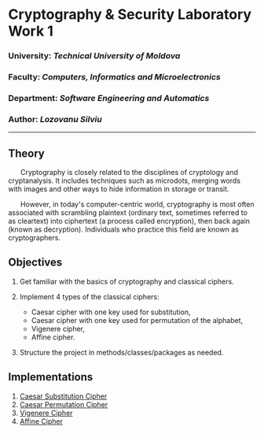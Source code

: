 # Cryptography & Security Laboratory Work 1

### University: _Technical University of Moldova_

### Faculty: _Computers, Informatics and Microelectronics_

### Department: _Software Engineering and Automatics_

### Author: _Lozovanu Silviu_

----

## Theory

&ensp;&ensp;&ensp; Cryptography is closely related to the disciplines of cryptology and cryptanalysis. It includes
techniques such as microdots, merging words with images and other ways to hide information in storage or transit.

&ensp;&ensp;&ensp; However, in today's computer-centric world, cryptography is most often associated with scrambling
plaintext (ordinary text, sometimes referred to as cleartext) into ciphertext (a process called encryption), then back
again (known as decryption). Individuals who practice this field are known as cryptographers.

## Objectives

1. Get familiar with the basics of cryptography and classical ciphers.

2. Implement 4 types of the classical ciphers:
    - Caesar cipher with one key used for substitution,
    - Caesar cipher with one key used for permutation of the alphabet,
    - Vigenere cipher,
    - Affine cipher.

3. Structure the project in methods/classes/packages as needed.

## Implementations

1. [Caesar Substitution Cipher](https://github.com/LozovanuSilviu/Cs-Labs/blob/main/Ciphers/Reports/Caesar_Substitution.md)
2. [Caesar Permutation Cipher](https://github.com/LozovanuSilviu/Cs-Labs/blob/main/Ciphers/Reports/Caesar_Permutation.md)
3. [Vigenere Cipher](https://github.com/LozovanuSilviu/Cs-Labs/blob/main/Ciphers/Reports/Vigenere.md)
4. [Affine Cipher](https://github.com/LozovanuSilviu/Cs-Labs/blob/main/Ciphers/Reports/Affine.md)